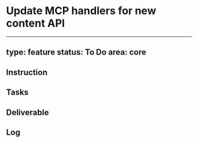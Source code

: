 # Update MCP handlers for new content API

---
type: feature
status: To Do
area: core
---


## Instruction

## Tasks

## Deliverable

## Log
